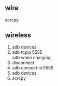 ## wire
scrcpy

## wireless

1. adb devices
2. adb tcpip 5555\
	adb when charging
3. disconnect
4. adb connect ip:5555
5. adb devices
6. scrcpy
	
